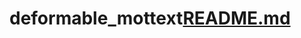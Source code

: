 # deformable_mottext[README.md](https://github.com/paperkaiser/deformable_mottext/files/9946135/README.md)
